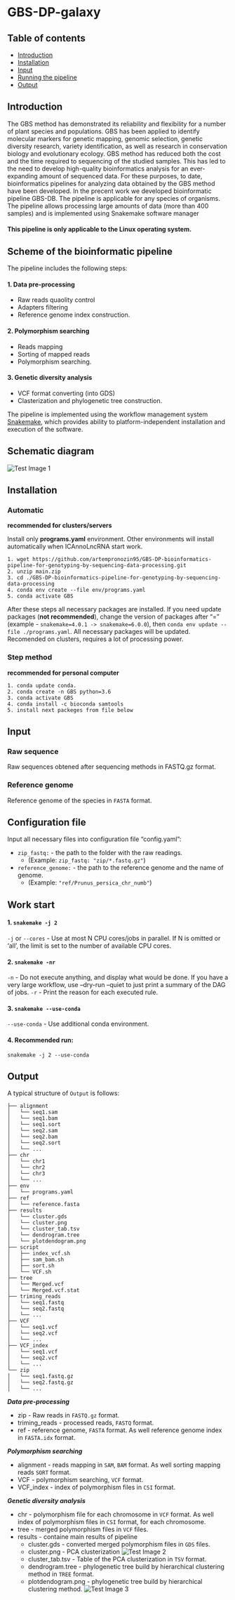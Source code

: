 # GBS-DP-galaxy

## Table of contents
* [Introduction](#introduction)
* [Installation](#installation)
* [Input](#input)
* [Running the pipeline](#work-start)
* [Output](#output)

## Introduction
The GBS method has demonstrated its reliability and flexibility for a number of plant species and populations. GBS has been applied to identify molecular markers for genetic mapping, genomic selection, genetic diversity research, variety identification, as well as research in conservation biology and evolutionary ecology. GBS method has reduced both the cost and the time required to sequencing of the studied samples. This has led to the need to develop high-quality bioinformatics analysis for an ever-expanding amount of sequenced data. For these purposes, to date, bioinformatics pipelines for analyzing data obtained by the GBS method have been developed.
In the precent work we developed bioinformatic pipeline GBS-DB. The pipeline is applicable for any species of organisms. The pipeline allows processing large amounts of data (more than 400 samples) and is implemented using Snakemake software manager

#### This pipeline is only applicable to the Linux operating system.

## Scheme of the bioinformatic pipeline
The pipeline includes the following steps: 
#### 1. Data pre-processing
+ Raw reads quaolity control
+ Adapters filtering
+ Reference genome index construction.
#### 2. Polymorphism searching
+ Reads mapping
+ Sorting of mapped reads
+ Polymorphism searching.
#### 3. Genetic diversity analysis
+ VCF format converting (into GDS)
+ Clasterization and phylogenetic tree construction.

The pipeline is implemented using the workflow management system [Snakemake](https://snakemake.readthedocs.io/en/stable/getting_started/installation.html), which provides ability to platform-independent installation and execution of the software.

## Schematic diagram
![Test Image 1](https://github.com/artempronozin95/GBS-DP-bioinformatics-pipeline-for-genotyping-by-sequencing-data-processing/blob/main/img/GBS_pipeline.png)

## Installation 
### Automatic
**recommended for clusters/servers**

Install only **programs.yaml** environment. Other environments will install automatically when ICAnnoLncRNA start work.
```
1. wget https://github.com/artempronozin95/GBS-DP-bioinformatics-pipeline-for-genotyping-by-sequencing-data-processing.git
2. unzip main.zip
3. cd ./GBS-DP-bioinformatics-pipeline-for-genotyping-by-sequencing-data-processing
4. conda env create --file env/programs.yaml
5. conda activate GBS
```
After these steps all necessary packages are installed. If you need update packages (**not recommended**), change the version of  packages after “=” (example - `snakemake=4.0.1 -> snakemake=6.0.0`), then `conda env update --file ./programs.yaml`. All necessary packages will be updated. Recomended on clusters, requires a lot of  processing power.
### Step method
**recommended for personal computer**
```
1. conda update conda.
2. conda create -n GBS python=3.6
3. conda activate GBS
4. conda install -c bioconda samtools
5. install next packeges from file below
```
## Input
### Raw sequence
Raw sequences obtened after sequencing methods in FASTQ.gz format.
### Reference genome
Reference genome of the species in `FASTA` format.

## Configuration file
Input all necessary files into configuration file “config.yaml”:
+ `zip_fastq:` - the path to the folder with the raw readings.
  + (Example: `zip_fastq: "zip/*.fastq.gz"`)
+ `reference_genome:` - the path to the reference genome and the name of genome.
  + (Example: `"ref/Prunus_persica_chr_numb"`)
    
## Work start
  #### 1. `snakemake -j 2`
  `-j` or  `--cores` -  Use at most N CPU cores/jobs in parallel. If N is omitted or ‘all’, the limit is set to the number of available CPU cores.
  #### 2. `snakemake -nr` 
  `-n` - Do not execute anything, and display what would be done. If you have a very large workflow, use –dry-run –quiet to just print a summary of the DAG of jobs.
  `-r` - Print the reason for each executed rule.
  #### 3. `snakemake --use-conda`
  `--use-conda` - Use additional conda environment.
  #### 4. Recommended run: 
  `snakemake -j 2 --use-conda`

## Output
A typical structure of `Output` is follows:
```
├── alignment
│   └── seq1.sam
│   └── seq1.bam
│   └── seq1.sort
│   └── seq2.sam
│   └── seq2.bam
│   └── seq2.sort
│   └── ...
├── chr
│   └── chr1
│   └── chr2
│   └── chr3
│   └── ...
├── env
│   └── programs.yaml
├── ref
│   └── reference.fasta
├── results
│   └── cluster.gds
│   └── cluster.png
│   └── cluster_tab.tsv
│   └── dendrogram.tree
│   └── plotdendogram.png
├── script
│   ├── index_vcf.sh
│   ├── sam_bam.sh
│   ├── sort.sh
│   └── VCF.sh
├── tree
│   └── Merged.vcf
│   └── Merged.vcf.stat
├── triming_reads
│   └── seq1.fastq
│   └── seq2.fastq
│   └── ...
├── VCF
│   └── seq1.vcf
│   └── seq2.vcf
│   └── ...
├── VCF_index
│   └── seq1.vcf
│   └── seq2.vcf
│   └── ...
└── zip
│   └── seq1.fastq.gz
│   └── seq2.fastq.gz
│   └── ...
```
***Data pre-processing***
+ zip - Raw reads in `FASTQ.gz` format.
+ triming_reads - processed reads, `FASTQ` format.
+ ref - reference genome, `FASTA` format. As well reference genome index in `FASTA.idx` format.
   
***Polymorphism searching***
+ alignment - reads mapping in `SAM`, `BAM` format. As well sorting mapping reads `SORT` format.
+ VCF - polymorphism searching, `VCF` format.
+ VCF_index -  index of polymorphism files in `CSI` format.
  
***Genetic diversity analysis***
+ chr - polymorphism file for each chromosome in `VCF` format. As well index of polymorphism files in `CSI` format, for each chromosome. 
+ tree - merged polymorphism files in `VCF` files.
+ results - containe main results of pipeline
  + cluster.gds - converted merged polymorphism files in `GDS` files.
  + cluster.png - PCA clusterization ![Test Image 2](https://github.com/artempronozin95/GBS-DP-bioinformatics-pipeline-for-genotyping-by-sequencing-data-processing/blob/main/img/cluster.png)
  + cluster_tab.tsv - Table of the PCA clusterization in `TSV` format.
  + dendrogram.tree - phylogenetic tree build by hierarchical clustering method in `TREE` format.
  + plotdendogram.png - phylogenetic tree build by hierarchical clustering method. ![Test Image 3](https://github.com/artempronozin95/GBS-DP-bioinformatics-pipeline-for-genotyping-by-sequencing-data-processing/blob/main/img/Tree.png)


